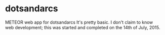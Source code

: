 # dotsandarcs
METEOR web app for dotsandarcs
It's pretty basic. I don't claim to know web development; this was started and completed on the 14th of July, 2015.
